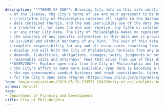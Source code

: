 ```yaml
---
description: "**TERMS OF USE**: Browsing City data on this site constitutes acceptance\
  \ of the license, the City's terms of use and your agreement to be bound by them.\
  \ \r\n\r\nThe City of Philadelphia reserves all rights in the database and any\
  \ data contained therein, and the end user\u2019s use of the data does not constitute\
  \ a transfer of, nor does the end user receive, any title or interest in the database\
  \ or any other City data. The City of Philadelphia makes no representation about\
  \ the accuracy of any specific information in this data and is provided \u201C\
  as is\u201D and without Warranty of any kind.  The user of this data will assume\
  \ complete responsibility for any and all occurrences resulting from its use or\
  \ display and will hold the City of Philadelphia harmless from any and all claims,\
  \ demands, liabilities, obligations, damages, suits, judgments or settlements, including\
  \ reasonable costs and attorneys' fees that arise from use of this data.\r\n\r\n\
  **OVERVIEW**: Explore open data from the City of Philadelphia and learn more about\
  \ the City's effort to make more available. Open data is becoming a key part of\
  \ the way governments conduct business and reach constituents. Learn what's next\
  \ for the City's Open Data Program (https://www.phila.gov/programs/open-data-program/)."
logo: img/organizations/2019-05-28-133551.204260city-of-philadelphia-bell.png
schema: default
tags:
- Department of Planning and Development
title: City of Philadelphia
---
```

